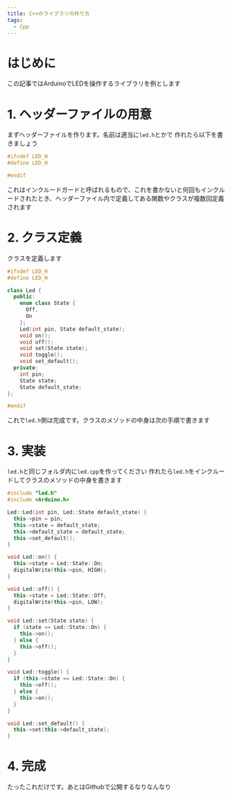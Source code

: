```yaml
---
title: C++のライブラリの作り方
tags:
  - Cpp
---
```

# はじめに
この記事ではArduinoでLEDを操作するライブラリを例とします

# 1. ヘッダーファイルの用意
まずヘッダーファイルを作ります。名前は適当に`led.h`とかで
作れたら以下を書きましょう
```cpp
#ifndef LED_H
#define LED_H

#endif
```
これはインクルードガードと呼ばれるもので、これを書かないと何回もインクルードされたとき、ヘッダーファイル内で定義してある関数やクラスが複数回定義されます

# 2. クラス定義
クラスを定義します
```cpp
#ifndef LED_H
#define LED_H

class Led {
  public:
    enum class State {
      Off,
      On
    };
    Led(int pin, State default_state);
    void on();
    void off();
    void set(State state);
    void toggle();
    void set_default();
  private:
    int pin;
    State state;
    State default_state;
};

#endif
```
これで`led.h`側は完成です。クラスのメソッドの中身は次の手順で書きます
# 3. 実装
`led.h`と同じフォルダ内に`led.cpp`を作ってください
作れたら`led.h`をインクルードしてクラスのメソッドの中身を書きます
```cpp
#include "led.h"
#include <Arduino.h>

Led::Led(int pin, Led::State default_state) {
  this->pin = pin;
  this->state = default_state;
  this->default_state = default_state;
  this->set_default();
}

void Led::on() {
  this->state = Led::State::On;
  digitalWrite(this->pin, HIGH);
}

void Led::off() {
  this->state = Led::State::Off;
  digitalWrite(this->pin, LOW);
}

void Led::set(State state) {
  if (state == Led::State::On) {
    this->on();
  } else {
    this->off();
  }
}

void Led::toggle() {
  if (this->state == Led::State::On) {
    this->off();
  } else {
    this->on();
  }
}

void Led::set_default() {
  this->set(this->default_state);
}
```

# 4. 完成
たったこれだけです。あとはGithubで公開するなりなんなり
